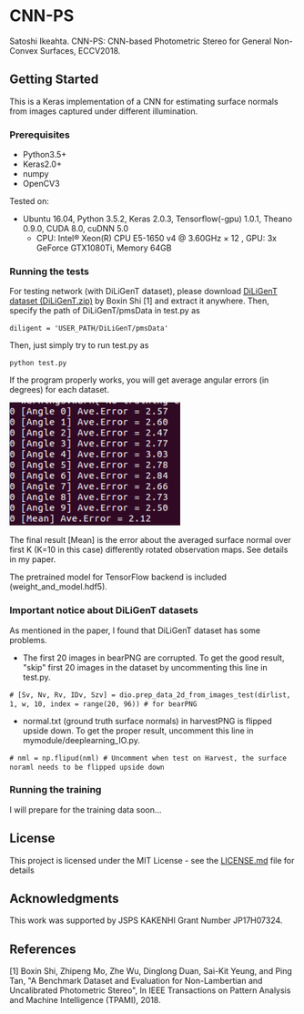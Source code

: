 # CNN-PS

Satoshi Ikeahta. CNN-PS: CNN-based Photometric Stereo for General Non-Convex Surfaces, ECCV2018.

## Getting Started

This is a Keras implementation of a CNN for estimating surface normals from images captured under different illumination.

### Prerequisites

- Python3.5+
- Keras2.0+
- numpy
- OpenCV3

Tested on:
- Ubuntu 16.04, Python 3.5.2, Keras 2.0.3, Tensorflow(-gpu) 1.0.1, Theano 0.9.0, CUDA 8.0, cuDNN 5.0
  - CPU: Intel® Xeon(R) CPU E5-1650 v4 @ 3.60GHz × 12 , GPU: 3x GeForce GTX1080Ti, Memory 64GB

### Running the tests
For testing network (with DiLiGenT dataset), please download [DiLiGenT dataset (DiLiGenT.zip)](https://sites.google.com/site/photometricstereodata/) by Boxin Shi [1] and extract it anywhere. Then, specify the path of DiLiGenT/pmsData in test.py as

```
diligent = 'USER_PATH/DiLiGenT/pmsData'
```

Then, just simply try to run test.py as

```
python test.py
```

If the program properly works, you will get average angular errors (in degrees) for each dataset.

<img src="webimage/img000.png" width="300">

The final result [Mean] is the error about the averaged surface normal over first K (K=10 in this case) differently rotated observation maps. See details in my paper.


The pretrained model for TensorFlow backend is included (weight_and_model.hdf5).

### Important notice about DiLiGenT datasets

As mentioned in the paper, I found that DiLiGenT dataset has some problems.
- The first 20 images in bearPNG are corrupted. To get the good result, "skip" first 20 images in the dataset by uncommenting this line in test.py.
```
# [Sv, Nv, Rv, IDv, Szv] = dio.prep_data_2d_from_images_test(dirlist, 1, w, 10, index = range(20, 96)) # for bearPNG
```

- normal.txt (ground truth surface normals) in harvestPNG is flipped upside down. To get the proper result, uncomment this line in mymodule/deeplearning_IO.py.

```
# nml = np.flipud(nml) # Uncomment when test on Harvest, the surface noraml needs to be flipped upside down
```

### Running the training
I will prepare for the training data soon...

## License

This project is licensed under the MIT License - see the [LICENSE.md](LICENSE.md) file for details

## Acknowledgments
This work was supported by JSPS KAKENHI Grant Number JP17H07324.

## References
[1] Boxin Shi, Zhipeng Mo, Zhe Wu, Dinglong Duan, Sai-Kit Yeung, and Ping Tan, "A Benchmark Dataset and Evaluation for Non-Lambertian and Uncalibrated Photometric Stereo", In IEEE Transactions on Pattern Analysis and Machine Intelligence (TPAMI), 2018.
